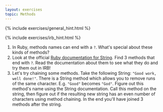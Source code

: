 ```yaml
---
layout: exercises
topic: Methods
---
```


{% include exercises/general_hint.html %}

{% include exercises/irb_hint.html %}

1. In Ruby, methods names can end with a `?`. What's special about these kinds of methods?
2. Look at the official [Ruby documentation for String](https://ruby-doc.org/core/String.html). Find 3 methods that end with `?`. Read the documentation about them to see what they do and try them out in IRB!
3. Let's try chaining some methods. Take the following String: `"Good work, well done!"`. There is a String method which allows you to remove runs of the same character. E.g. `"Good"` becomes `"God"`. Figure out this method's name using the String documentation. Call this method on the string, then figure out if the resulting new string has an even number of characters using method chaining. In the end you'll have joined 3 methods after the string.

